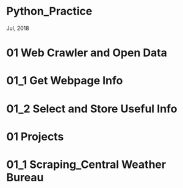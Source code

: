 # Python_Practice
Jul, 2018

# 01 Web Crawler and Open Data
  # 01_1 Get Webpage Info
  # 01_2 Select and Store Useful Info
# 01 Projects
  # 01_1 Scraping_Central Weather Bureau
